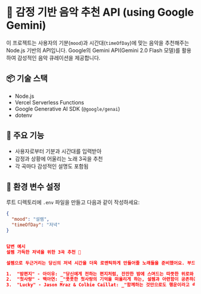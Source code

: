 # 🎵 감정 기반 음악 추천 API (using Google Gemini)

이 프로젝트는 사용자의 기분(`mood`)과 시간대(`timeOfDay`)에 맞는 음악을 추천해주는 Node.js 기반의 API입니다. Google의 Gemini API(Gemini 2.0 Flash 모델)를 활용하여 감성적인 음악 큐레이션을 제공합니다.

## 📦 기술 스택

- Node.js
- Vercel Serverless Functions
- Google Generative AI SDK (`@google/genai`)
- dotenv

## 🚀 주요 기능

- 사용자로부터 기분과 시간대를 입력받아
- 감정과 상황에 어울리는 노래 3곡을 추천
- 각 곡마다 감성적인 설명도 포함됨

## 🔐 환경 변수 설정

루트 디렉토리에 `.env` 파일을 만들고 다음과 같이 작성하세요:

```json
{
  "mood": "설렘",
  "timeOfDay": "저녁"
}


답변 예시
설렘 가득한 저녁을 위한 3곡 추천 🌙

설렘으로 두근거리는 당신의 저녁 시간을 더욱 로맨틱하게 만들어줄 노래들을 준비했어요. 부드러운 멜로디와 감미로운 가사가 당신의 마음을 더욱 따뜻하게 채워줄 거예요.

1.  "밤편지" - 아이유: _"당신에게 전하는 편지처럼, 잔잔한 밤에 스며드는 따뜻한 위로와 설렘이 느껴지는 노래"_
2.  "첫사랑" - 백아연: _"풋풋한 첫사랑의 기억을 떠올리게 하는, 설렘과 아련함이 공존하는 아름다운 멜로디"_
3.  "Lucky" - Jason Mraz & Colbie Caillat: _"함께하는 것만으로도 행운이라고 속삭이는 듯한, 사랑하는 사람과의 미래를 꿈꾸게 하는 달콤한 듀엣곡"_
